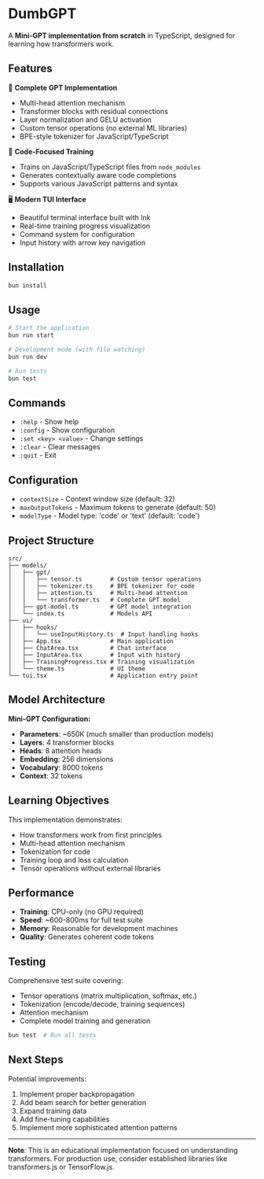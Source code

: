 # DumbGPT

A **Mini-GPT implementation from scratch** in TypeScript, designed for learning how transformers work.

## Features

🧠 **Complete GPT Implementation**
- Multi-head attention mechanism
- Transformer blocks with residual connections
- Layer normalization and GELU activation
- Custom tensor operations (no external ML libraries)
- BPE-style tokenizer for JavaScript/TypeScript

🎯 **Code-Focused Training**
- Trains on JavaScript/TypeScript files from `node_modules`
- Generates contextually aware code completions
- Supports various JavaScript patterns and syntax

🖥️ **Modern TUI Interface**
- Beautiful terminal interface built with Ink
- Real-time training progress visualization
- Command system for configuration
- Input history with arrow key navigation

## Installation

```bash
bun install
```

## Usage

```bash
# Start the application
bun run start

# Development mode (with file watching)
bun run dev

# Run tests
bun test
```

## Commands

- `:help` - Show help
- `:config` - Show configuration  
- `:set <key> <value>` - Change settings
- `:clear` - Clear messages
- `:quit` - Exit

## Configuration

- `contextSize` - Context window size (default: 32)
- `maxOutputTokens` - Maximum tokens to generate (default: 50)
- `modelType` - Model type: 'code' or 'text' (default: 'code')

## Project Structure

```
src/
├── models/
│   ├── gpt/
│   │   ├── tensor.ts        # Custom tensor operations
│   │   ├── tokenizer.ts     # BPE tokenizer for code
│   │   ├── attention.ts     # Multi-head attention
│   │   └── transformer.ts   # Complete GPT model
│   ├── gpt-model.ts         # GPT model integration
│   └── index.ts             # Models API
├── ui/
│   ├── hooks/
│   │   └── useInputHistory.ts  # Input handling hooks
│   ├── App.tsx              # Main application
│   ├── ChatArea.tsx         # Chat interface
│   ├── InputArea.tsx        # Input with history
│   ├── TrainingProgress.tsx # Training visualization
│   └── theme.ts             # UI theme
└── tui.tsx                  # Application entry point
```

## Model Architecture

**Mini-GPT Configuration:**
- **Parameters**: ~650K (much smaller than production models)
- **Layers**: 4 transformer blocks
- **Heads**: 8 attention heads  
- **Embedding**: 256 dimensions
- **Vocabulary**: 8000 tokens
- **Context**: 32 tokens

## Learning Objectives

This implementation demonstrates:
- How transformers work from first principles
- Multi-head attention mechanism
- Tokenization for code
- Training loop and loss calculation
- Tensor operations without external libraries

## Performance

- **Training**: CPU-only (no GPU required)
- **Speed**: ~600-800ms for full test suite
- **Memory**: Reasonable for development machines
- **Quality**: Generates coherent code tokens

## Testing

Comprehensive test suite covering:
- Tensor operations (matrix multiplication, softmax, etc.)
- Tokenization (encode/decode, training sequences)
- Attention mechanism
- Complete model training and generation

```bash
bun test  # Run all tests
```

## Next Steps

Potential improvements:
1. Implement proper backpropagation
2. Add beam search for better generation
3. Expand training data
4. Add fine-tuning capabilities
5. Implement more sophisticated attention patterns

---

**Note**: This is an educational implementation focused on understanding transformers. For production use, consider established libraries like transformers.js or TensorFlow.js.
